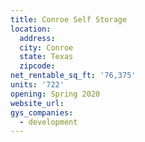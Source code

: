 ```yaml
---
title: Conroe Self Storage
location:
  address:
  city: Conroe
  state: Texas
  zipcode:
net_rentable_sq_ft: '76,375'
units: '722'
opening: Spring 2020
website_url:
gys_companies:
  - development
---
```

